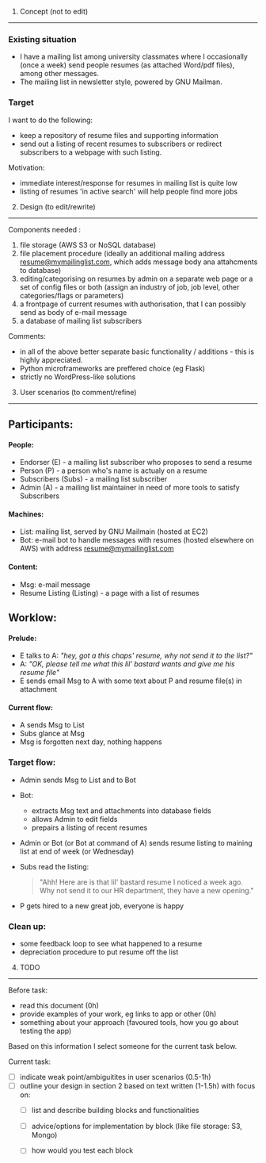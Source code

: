 1. Concept (not to edit)
-------

### Existing situation

- I have a mailing list among university classmates where I occasionally (once a week) send people resumes 
(as attached Word/pdf files), among other messages. 
- The mailing list in newsletter style, powered  by GNU Mailman.

### Target

I want to do the following:
 - keep a repository of resume files and supporting information 
 - send out a listing of recent resumes to subscribers or redirect subscribers to a webpage with such listing. 

Motivation: 
- immediate interest/response for resumes in mailing list is quite low 
- listing of resumes 'in active search' will help people find  more jobs 

2. Design (to edit/rewrite)
---------------------------

Components needed :

1. file storage (AWS S3 or NoSQL database)
2. file placement procedure (ideally an additional mailing address <resume@mymailinglist.com>, 
  which adds message body anа attahcments to database)
3. editing/categorising on resumes by admin on a separate web page or a set of config files or both
  (assign an industry of job, job level, other categories/flags or parameters)
4. a  frontpage of current resumes with authorisation, that I can possibly send as body of e-mail message
5. a database of mailing list subscribers 

Comments:
 - in all of the above better separate basic functionality / additions - this is highly appreciated. 
 - Python microframeworks are preffered choice (eg Flask)
 - strictly no WordPress-like solutions 

3. User scenarios (to comment/refine)
-------------------------------------

## Participants:

#### People:
 - Endorser (E) - a mailing list subscriber who proposes to send a resume
 - Person (P) - a person who's name is actualy on a resume 
 - Subscribers (Subs) - a mailing list subscriber 
 - Admin (A) - a mailing list maintainer in need of more tools to satisfy Subscribers
 
#### Machines:
 - List: mailing list, served by GNU Mailmain (hosted at EC2) 
 - Bot: e-mail bot to handle messages with resumes (hosted elsewhere on AWS) with address <resume@mymailinglist.com> 
 
#### Content:
 - Msg: e-mail message
 - Resume Listing (Listing) - a page with a list of resumes
 
## Worklow:

#### Prelude:
- E talks to A: *"hey, got a this chaps' resume, why not send it to the list?"*
- A: *"OK, please tell me what this lil' bastard wants and give me his resume file"*
- E sends email Msg to A with some text about P and resume file(s) in attachment

#### Current flow:
- A sends Msg to List 
- Subs glance at Msg
- Msg is forgotten next day, nothing happens

### Target flow:
- Admin sends Msg to List and to Bot
- Bot:
  - extracts Msg text and attachments into database fields
  - allows Admin to edit fields
  - prepairs a listing of recent resumes
- Admin or Bot (or Bot at command of A) sends resume listing to maining list at end of week (or Wednesday)
- Subs read the listing: 

  > "Ahh! Here are is that lil' bastard resume I noticed a week ago. 
  > Why not send it to our HR  department, they have a new  opening."
  
- P gets hired to a new great job, everyone is happy

### Clean up:
- some feedback loop to see what happened to a resume
- depreciation procedure to put resume off the list


4. TODO
-------

Before task:
- read this document (0h)
- provide examples of your work, eg links to app or other (0h)
- something about your approach (favoured tools, how you go about testing the app)

Based on this information I select someone for the current task below.

Current task:
- [ ] indicate weak point/ambiguitites in user scenarios (0.5-1h)
- [ ] outline your design in section 2 based on text written (1-1.5h) with focus on:
  - [ ] list and describe building blocks and functionalities
  - [ ] advice/options for implementation by block (like file storage: S3, Mongo)  
  - [ ] how would you test each block


